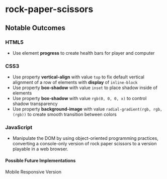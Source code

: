 # rock-paper-scissors
## Notable Outcomes
### HTML5
* Use element **progress** to create health bars for player and computer

### CSS3
* Use property **vertical-align** with value `top` to fix default vertical alignment of a row of elements with **display** of `inline-block`
* Use property **box-shadow** with value `inset` to place shadow inside of elements
* Use property **box-shadow** with value `rgb(0, 0, 0, x)` to control shadow transparency
* Use property **background-image** with value `radial-gradient(rgb, rgb, (rgb))` to create smooth transition between colors

### JavaScript
* Manipulate the DOM by using object-oriented programming practices, converting a console-only version of rock paper scissors to a version playable in a web browser.

#### Possible Future Implementations
Mobile Responsive Version